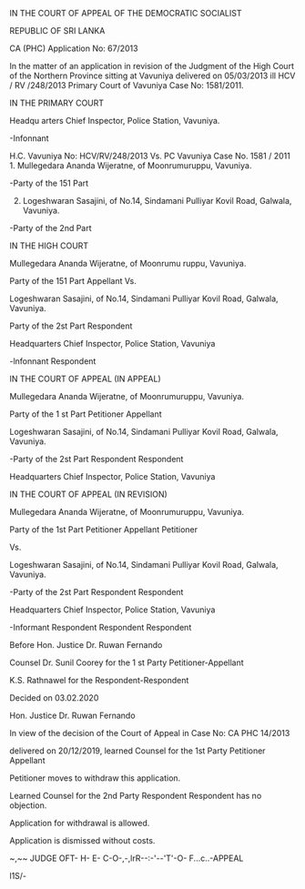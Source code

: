 IN THE COURT OF APPEAL OF THE DEMOCRATIC SOCIALIST

REPUBLIC OF SRI LANKA

CA (PHC) Application No: 67/2013

In the matter of an application in revision of the Judgment of the High Court of the Northern Province sitting at Vavuniya delivered on 05/03/2013 ill HCV / RV /248/2013 Primary Court of Vavuniya Case No: 1581/2011.

IN THE PRIMARY COURT

Headqu arters Chief Inspector, Police Station, Vavuniya.

-Infonnant

H.C. Vavuniya No: HCV/RV/248/2013 Vs. PC Vavuniya Case No. 1581 / 2011 1. Mullegedara Ananda Wijeratne, of Moonrumuruppu, Vavuniya.

-Party of the 151 Part

2. Logeshwaran Sasajini, of No.14, Sindamani Pulliyar Kovil Road, Galwala, Vavuniya.

-Party of the 2nd Part

IN THE HIGH COURT

Mullegedara Ananda Wijeratne, of Moonrumu ruppu, Vavuniya.

Party of the 151 Part Appellant Vs.

Logeshwaran Sasajini, of No.14, Sindamani Pulliyar Kovil Road, Galwala, Vavuniya.

Party of the 2st Part Respondent

Headquarters Chief Inspector, Police Station, Vavuniya

-lnfonnant Respondent

IN THE COURT OF APPEAL (IN APPEAL)

Mullegedara Ananda Wijeratne, of Moonrumuruppu, Vavuniya.

Party of the 1 st Part Petitioner Appellant

Logeshwaran Sasajini, of No.14, Sindamani Pulliyar Kovil Road, Galwala, Vavuniya.

-Party of the 2st Part Respondent Respondent

Headquarters Chief Inspector, Police Station, Vavuniya

IN THE COURT OF APPEAL (IN REVISION)

Mullegedara Ananda Wijeratne, of Moonrumuruppu, Vavuniya.

Party of the 1st Part Petitioner Appellant Petitioner

Vs.

Logeshwaran Sasajini, of No.14, Sindamani Pulliyar Kovil Road, Galwala, Vavuniya.

-Party of the 2st Part Respondent Respondent

Headquarters Chief Inspector, Police Station, Vavuniya

-Informant Respondent Respondent Respondent

Before Hon. Justice Dr. Ruwan Fernando

Counsel Dr. Sunil Coorey for the 1 st Party Petitioner-Appellant

K.S. Rathnawel for the Respondent-Respondent

Decided on 03.02.2020

Hon. Justice Dr. Ruwan Fernando

In view of the decision of the Court of Appeal in Case No: CA PHC 14/2013

delivered on 20/12/2019, learned Counsel for the 1st Party Petitioner Appellant

Petitioner moves to withdraw this application.

Learned Counsel for the 2nd Party Respondent Respondent has no objection.

Application for withdrawal is allowed.

Application is dismissed without costs.

~,~~ JUDGE OFT- H- E- C-O-,-,lrR--:-'--'T'-O- F...c..-APPEAL

l1S/-